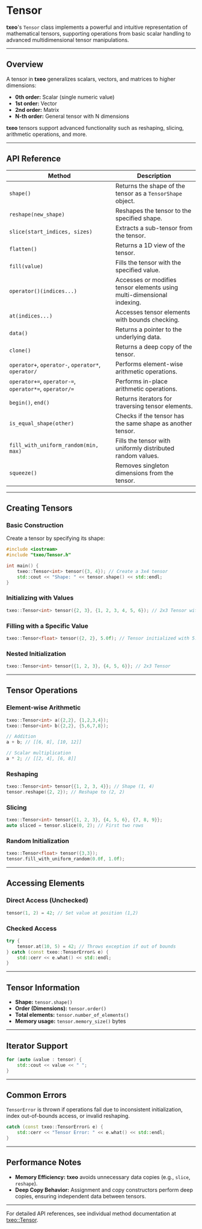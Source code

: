 # Tensor

**txeo**'s `Tensor` class implements a powerful and intuitive representation of mathematical tensors, supporting operations from basic scalar handling to advanced multidimensional tensor manipulations.

---

## Overview

A tensor in **txeo** generalizes scalars, vectors, and matrices to higher dimensions:

- **0th order:** Scalar (single numeric value)
- **1st order:** Vector
- **2nd order:** Matrix
- **N-th order:** General tensor with N dimensions

**txeo** tensors support advanced functionality such as reshaping, slicing, arithmetic operations, and more.

---

## API Reference

| Method                      | Description                                     |
|-----------------------------|-------------------------------------------------|
| `shape()`                   | Returns the shape of the tensor as a `TensorShape` object. |
| `reshape(new_shape)`        | Reshapes the tensor to the specified shape.     |
| `slice(start_indices, sizes)` | Extracts a sub-tensor from the tensor.          |
| `flatten()`                 | Returns a 1D view of the tensor.                |
| `fill(value)`               | Fills the tensor with the specified value.      |
| `operator()(indices...)`    | Accesses or modifies tensor elements using multi-dimensional indexing. |
| `at(indices...)`            | Accesses tensor elements with bounds checking.  |
| `data()`                    | Returns a pointer to the underlying data.       |
| `clone()`                   | Returns a deep copy of the tensor.              |
| `operator+`, `operator-`, `operator*`, `operator/` | Performs element-wise arithmetic operations. |
| `operator+=`, `operator-=`, `operator*=`, `operator/=` | Performs in-place arithmetic operations. |
| `begin()`, `end()`          | Returns iterators for traversing tensor elements. |
| `is_equal_shape(other)`     | Checks if the tensor has the same shape as another tensor. |
| `fill_with_uniform_random(min, max)` | Fills the tensor with uniformly distributed random values. |
| `squeeze()`                 | Removes singleton dimensions from the tensor.   |

---

## Creating Tensors

### Basic Construction

Create a tensor by specifying its shape:

```cpp
#include <iostream>
#include "txeo/Tensor.h"

int main() {
    txeo::Tensor<int> tensor({3, 4}); // Create a 3x4 tensor
    std::cout << "Shape: " << tensor.shape() << std::endl;
}
```

### Initializing with Values

```cpp
txeo::Tensor<int> tensor({2, 3}, {1, 2, 3, 4, 5, 6}); // 2x3 Tensor with predefined values
```

### Filling with a Specific Value

```cpp
txeo::Tensor<float> tensor({2, 2}, 5.0f); // Tensor initialized with 5.0
```

### Nested Initialization

```cpp
txeo::Tensor<int> tensor{{1, 2, 3}, {4, 5, 6}}; // 2x3 Tensor
```

---

## Tensor Operations

### Element-wise Arithmetic

```cpp
txeo::Tensor<int> a({2,2}, {1,2,3,4});
txeo::Tensor<int> b({2,2}, {5,6,7,8});

// Addition
a + b; // [[6, 8], [10, 12]]

// Scalar multiplication
a * 2; // [[2, 4], [6, 8]]
```

### Reshaping

```cpp
txeo::Tensor<int> tensor{{1, 2, 3, 4}}; // Shape (1, 4)
tensor.reshape({2, 2}); // Reshape to (2, 2)
```

### Slicing

```cpp
txeo::Tensor<int> tensor{{1, 2, 3}, {4, 5, 6}, {7, 8, 9}};
auto sliced = tensor.slice(0, 2); // First two rows
```

### Random Initialization

```cpp
txeo::Tensor<float> tensor({3,3});
tensor.fill_with_uniform_random(0.0f, 1.0f);
```

---

## Accessing Elements

### Direct Access (Unchecked)

```cpp
tensor(1, 2) = 42; // Set value at position (1,2)
```

### Checked Access

```cpp
try {
    tensor.at(10, 5) = 42; // Throws exception if out of bounds
} catch (const txeo::TensorError& e) {
    std::cerr << e.what() << std::endl;
}
```

---

## Tensor Information

- **Shape:** `tensor.shape()`
- **Order (Dimensions):** `tensor.order()`
- **Total elements:** `tensor.number_of_elements()`
- **Memory usage:** `tensor.memory_size()` bytes

---

## Iterator Support

```cpp
for (auto &value : tensor) {
    std::cout << value << " ";
}
```

---

## Common Errors

`TensorError` is thrown if operations fail due to inconsistent initialization, index out-of-bounds access, or invalid reshaping.

```cpp
catch (const txeo::TensorError& e) {
    std::cerr << "Tensor Error: " << e.what() << std::endl;
}
```

---

## Performance Notes

- **Memory Efficiency:** **txeo** avoids unnecessary data copies (e.g., `slice`, `reshape`).
- **Deep Copy Behavior:** Assignment and copy constructors perform deep copies, ensuring independent data between tensors.

---

For detailed API references, see individual method documentation at [txeo::Tensor](https://txeo-doc.netlify.app/classtxeo_1_1_tensor.html).
